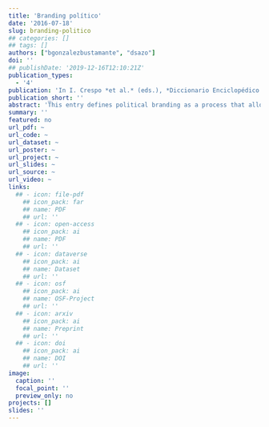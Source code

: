 ```yaml
---
title: 'Branding político'
date: '2016-07-18'
slug: branding-politico
## categories: []
## tags: []
authors: ["bgonzalezbustamante", "dsazo"]
doi: ''
## publishDate: '2019-12-16T12:10:21Z'
publication_types:
  - '4'
publication: 'In I. Crespo *et al.* (eds.), *Diccionario Enciclopédico de Comunicación Política. 2nd Edition*. Madrid: Centro de Estudios Políticos y Constitucionales'
publication_short: ''
abstract: 'This entry defines political branding as a process that allows candidates and governments to build a positive public image. In this process, the proper management of resources and capitals is associated with brand equity and positive perception.'
summary: ''
featured: no
url_pdf: ~
url_code: ~
url_dataset: ~
url_poster: ~
url_project: ~
url_slides: ~
url_source: ~
url_video: ~
links:
  ## - icon: file-pdf
    ## icon_pack: far
    ## name: PDF
    ## url: ''
  ## - icon: open-access 
    ## icon_pack: ai
    ## name: PDF
    ## url: ''
  ## - icon: dataverse
    ## icon_pack: ai
    ## name: Dataset
    ## url: ''
  ## - icon: osf
    ## icon_pack: ai
    ## name: OSF-Project
    ## url: ''
  ## - icon: arxiv
    ## icon_pack: ai
    ## name: Preprint
    ## url: ''
  ## - icon: doi
    ## icon_pack: ai
    ## name: DOI
    ## url: ''
image:
  caption: ''
  focal_point: ''
  preview_only: no
projects: []
slides: ''
---
```

